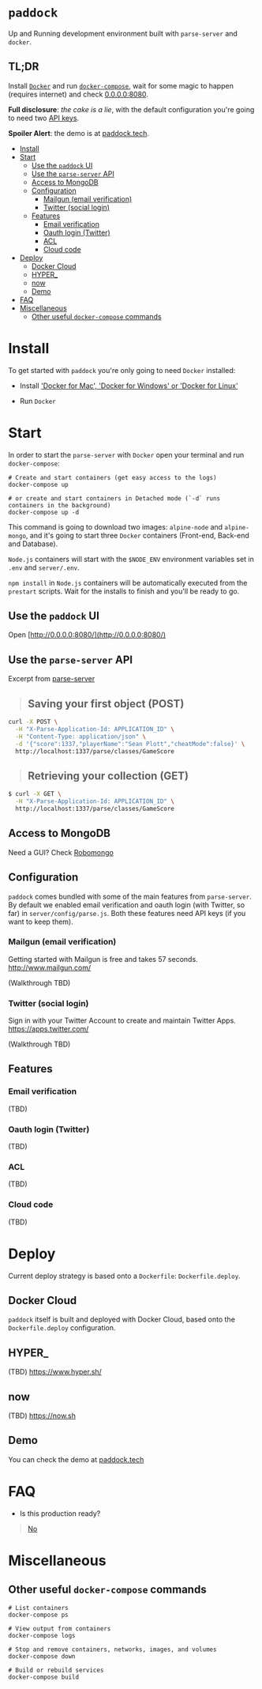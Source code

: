 # `paddock`
Up and Running development environment built with `parse-server` and `docker`.

## TL;DR
Install [`Docker`](#install) and run [`docker-compose`](#start), wait for some magic to happen (requires internet) and check [0.0.0.0:8080](http://0.0.0.0:8080/).

**Full disclosure**: *the cake is a lie*, with the default configuration you're going to need two [API keys](#configuration).

**Spoiler Alert**: the demo is at [paddock.tech](http://paddock.tech/).

<!-- START doctoc generated TOC please keep comment here to allow auto update -->
<!-- DON'T EDIT THIS SECTION, INSTEAD RE-RUN doctoc TO UPDATE -->


- [Install](#install)
- [Start](#start)
  - [Use the `paddock` UI](#use-the-paddock-ui)
  - [Use the `parse-server` API](#use-the-parse-server-api)
  - [Access to MongoDB](#access-to-mongodb)
  - [Configuration](#configuration)
    - [Mailgun (email verification)](#mailgun-email-verification)
    - [Twitter (social login)](#twitter-social-login)
  - [Features](#features)
    - [Email verification](#email-verification)
    - [Oauth login (Twitter)](#oauth-login-twitter)
    - [ACL](#acl)
    - [Cloud code](#cloud-code)
- [Deploy](#deploy)
  - [Docker Cloud](#docker-cloud)
  - [HYPER_](#hyper_)
  - [now](#now)
  - [Demo](#demo)
- [FAQ](#faq)
- [Miscellaneous](#miscellaneous)
  - [Other useful `docker-compose` commands](#other-useful-docker-compose-commands)

<!-- END doctoc generated TOC please keep comment here to allow auto update -->

# Install

To get started with `paddock` you're only going to need `Docker` installed:

- Install ['Docker for Mac', 'Docker for Windows' or 'Docker for Linux'](https://docs.docker.com/)

- Run `Docker`

# Start

In order to start the `parse-server` with `Docker` open your terminal and run `docker-compose`:

```
# Create and start containers (get easy access to the logs)
docker-compose up

# or create and start containers in Detached mode (`-d` runs containers in the background)
docker-compose up -d
```

This command is going to download two images: `alpine-node` and `alpine-mongo`, and it's going to start three `Docker` containers (Front-end, Back-end and Database).

`Node.js` containers will start with the `$NODE_ENV` environment variables set in `.env` and `server/.env`.

`npm install` in `Node.js` containers will be automatically executed from the `prestart` scripts. Wait for the installs to finish and you'll be ready to go.

## Use the `paddock` UI

Open [http://0.0.0.0:8080/](http://0.0.0.0:8080/)

## Use the `parse-server` API

Excerpt from [parse-server](https://github.com/ParsePlatform/parse-server#saving-your-first-object)

> ## Saving your first object (POST)
>
```bash
curl -X POST \
  -H "X-Parse-Application-Id: APPLICATION_ID" \
  -H "Content-Type: application/json" \
  -d '{"score":1337,"playerName":"Sean Plott","cheatMode":false}' \
  http://localhost:1337/parse/classes/GameScore
```
> ## Retrieving your collection (GET)
>
```bash
$ curl -X GET \
  -H "X-Parse-Application-Id: APPLICATION_ID" \
  http://localhost:1337/parse/classes/GameScore
```

## Access to MongoDB

Need a GUI? Check [Robomongo](https://robomongo.org/)

## Configuration

`paddock` comes bundled with some of the main features from `parse-server`.
By default we enabled email verification and oauth login (with Twitter, so far) in `server/config/parse.js`.
Both these features need API keys (if you want to keep them).

### Mailgun (email verification)

Getting started with Mailgun is free and takes 57 seconds.
http://www.mailgun.com/

(Walkthrough TBD)

### Twitter (social login)

Sign in with your Twitter Account to create and maintain Twitter Apps.
https://apps.twitter.com/

(Walkthrough TBD)

## Features

### Email verification
(TBD)

### Oauth login (Twitter)
(TBD)

### ACL
(TBD)

### Cloud code
(TBD)

# Deploy

Current deploy strategy is based onto a `Dockerfile`: `Dockerfile.deploy`.

## Docker Cloud

`paddock` itself is built and deployed with Docker Cloud, based onto the `Dockerfile.deploy` configuration.

## HYPER_
(TBD)
https://www.hyper.sh/

## now
(TBD)
https://now.sh

## Demo
You can check the demo at [paddock.tech](http://paddock.tech/)

# FAQ

* Is this production ready?

> [No](https://memegenerator.net/instance/31056298)

# Miscellaneous

## Other useful `docker-compose` commands

```
# List containers
docker-compose ps
```

```
# View output from containers
docker-compose logs
```

```
# Stop and remove containers, networks, images, and volumes
docker-compose down
```

```
# Build or rebuild services
docker-compose build
```
